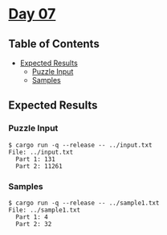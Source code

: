 # [Day 07](https://adventofcode.com/2020/day/7)

## Table of Contents

- [Expected Results](#expected-results)
  - [Puzzle Input](#puzzle-input)
  - [Samples](#samples)

## Expected Results

### Puzzle Input

```console
$ cargo run -q --release -- ../input.txt
File: ../input.txt
  Part 1: 131
  Part 2: 11261
```

### Samples

```console
$ cargo run -q --release -- ../sample1.txt
File: ../sample1.txt
  Part 1: 4
  Part 2: 32
```
